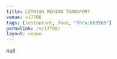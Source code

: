 ```yaml
---
title: LOTHIAN REGION TRANSPORT
venue: v17706
tags: [restaurant, food, "fhrs:663565"]
permalink: /v/17706/
layout: venue
---
```

null